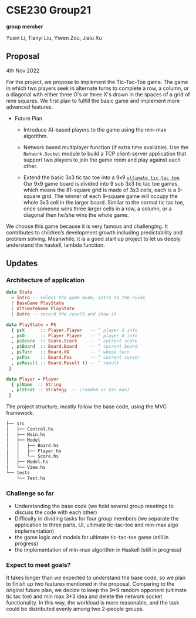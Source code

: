 # CSE230 Group21

**group member**

Yuxin Li, Tianyi Liu, Yiwen Zou, Jialu Xu

## Proposal

4th Nov 2022

For the project, we propose to implement the Tic-Tac-Toe game. The game in which two players seek in alternate turns to complete a row, a column, or a diagonal with either three O's or three X's drawn in the spaces of a grid of nine squares. We first plan to fulfill the basic game and implement more advanced features.

- Future Plan
    - Introduce AI-based players to the game using the min-max algorithm.

    - Network based multiplayer function (if extra time available). Use the `Network.Socket` module to build a TCP client-server application that support two players to join the game room and play against each other.

    - Extend the basic 3x3 tic tac toe into a 9x9 [`ultimate tic tac toe`](https://ultimate-t3.herokuapp.com/rules). Our 9x9 game board is divided into 9 sub 3x3 tic tac toe games, which means the 81-square grid is made of 3x3 cells, each is a 9-square grid. The winner of each 9-square game will occupy the whole 3x3 cell in the larger board. Similar to the normal tic tac toe, once someone wins three larger cells in a row, a column, or a diagonal then he/she wins the whole game.

We choose this game because it is very famous and challenging. It contributes to children’s development growth including predictability and problem solving. Meanwhile, it is a good start up project to let us deeply understand the haskell, lambda function. 

## Updates

### Architecture of application

```Haskell
data State 
  = Intro -- select the game mode, intro to the rules
  | BaseGame PlayState
  | UltimateGame PlayState
  | Outro -- record the result and show it
```

```haskell
data PlayState = PS
  { psX      :: Player.Player   -- ^ player X info
  , psO      :: Player.Player   -- ^ player O info
  , psScore  :: Score.Score     -- ^ current score
  , psBoard  :: Board.Board     -- ^ current board
  , psTurn   :: Board.XO        -- ^ whose turn 
  , psPos    :: Board.Pos       -- ^ current cursor
  , psResult :: Board.Result () -- ^ result      
 } 
```

```haskell
data Player = Player 
  { plName  :: String 
  , plStrat :: Strategy  -- (random or min max)
 } 
```

The project structure, mostly follow the base code, using the MVC framework:

```bash
├── src
│   ├── Control.hs
│   ├── Main.hs
│   ├── Model
│   │   ├── Board.hs
│   │   ├── Player.hs
│   │   └── Score.hs
│   ├── Model.hs
│   └── View.hs
└── tests
    └── Test.hs
```

### Challenge so far

- Understanding the base code (we hold several group meetings to discuss the code with each other) 
- Difficulty in dividing tasks for four group members (we separate the application to three parts, UI, ultimate tic-tac-toe and min-max algo implementation)
- the game logic and models for ultimate tic-tac-toe game (still in progress)
- the implementation of min-max algorithm in Haskell (still in progress)

### Expect to meet goals?

It takes longer than we expected to understand the base code, so we plan to finish up two features mentioned in the proposal. Comparing to the original future plan, we decide to keep the 9\*9 random opponent (ultimate tic tac toe) and min max 3*3 idea and delete the network socket functionality. In this way, the workload is more reasonable, and the task could be distributed evenly among two 2-people groups.
